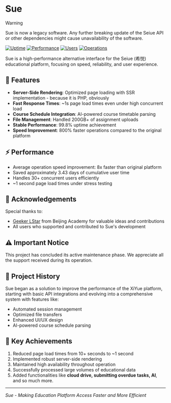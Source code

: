 # Sue

> [!WARNING]
> Sue is now a legacy software. Any further breaking update of the Seiue API or other dependencies might cause unavailability of the software.

[![Uptime](https://img.shields.io/badge/uptime-99.8%25-brightgreen)](https://github.com/c-jeremy/sue)
[![Performance](https://img.shields.io/badge/speed-8x%20faster-blue)](https://github.com/c-jeremy/sue)
[![Users](https://img.shields.io/badge/active%20users-30%2B-success)](https://github.com/c-jeremy/sue)
[![Operations](https://img.shields.io/badge/total%20operations-37k%2B-informational)](https://github.com/c-jeremy/sue)

Sue is a high-performance alternative interface for the Seiue (希悦) educational platform, focusing on speed, reliability, and user experience.

## 🚀 Features

- **Server-Side Rendering**: Optimized page loading with SSR implementation - because it is PHP, obviously
- **Fast Response Times**: ~1s page load times even under high concurrent load
- **Course Schedule Integration**: AI-powered course timetable parsing
- **File Management**: Handled 200GB+ of assignment uploads
- **Stable Performance**: 99.8% uptime achievement
- **Speed Improvement**: 800% faster operations compared to the original platform

## ⚡ Performance

- Average operation speed improvement: 8x faster than original platform
- Saved approximately 3.43 days of cumulative user time
- Handles 30+ concurrent users efficiently
- ~1 second page load times under stress testing



## 🙏 Acknowledgements

Special thanks to:
- [Geeker LStar](/geeker-lstar) from Beijing Academy for valuable ideas and contributions
- All users who supported and contributed to Sue's development

## ⚠️ Important Notice

This project has concluded its active maintenance phase. We appreciate all the support received during its operation.

## 📝 Project History

Sue began as a solution to improve the performance of the XiYue platform, starting with basic API integrations and evolving into a comprehensive system with features like:
- Automated session management
- Optimized file transfers
- Enhanced UI/UX design
- AI-powered course schedule parsing

## 🔑 Key Achievements

1. Reduced page load times from 10+ seconds to ~1 second
2. Implemented robust server-side rendering
3. Maintained high availability throughout operation
4. Successfully processed large volumes of educational data
5. Added functionalities like **cloud drive, submitting overdue tasks, AI**, and so much more.



---

*Sue - Making Education Platform Access Faster and More Efficient*
